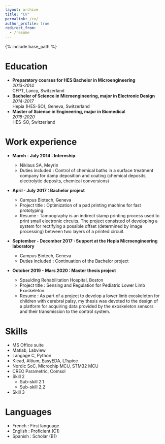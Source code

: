 ```yaml
---
layout: archive
title: "CV"
permalink: /cv/
author_profile: true
redirect_from:
  - /resume
---
```


{% include base_path %}

Education
======
* **Preparatory courses for HES Bachelor in Microengineering**  
  *2013-2014*  
  CFPT, Lancy, Switzerland
* **Bachelor of Science in Microengineering, major in Electronic Design**  
  *2014-2017*  
  Hepia (HES-SO), Geneva, Switzerland 
* **Master of Science in Engineering, major in Biomedical**  
  *2018-2020*  
  HES-SO, Switzerland

Work experience
======
* **March - July 2014 : Internship**
  * Niklaus SA, Meyrin
  * Duties included : Control of chemical baths in a surface treatment company for damp
    deposition and coating (chemical deposits, electrolytic deposits,
    chemical conversions)

* **April - July 2017 : Bachelor project**
  * Campus Biotech, Geneva
  * Project title : Optimization of a pad printing machine for fast prototyping
  * Resume : Tampography is an indirect stamp printing process used to print small
    electronic circuits. The project consisted of developing a system for
    rectifying a possible offset (determined by image processing) between
    two layers of a printed circuit.

* **September - December 2017 : Support at the Hepia Microengineering laboratory**
  * Campus Biotech, Geneva
  * Duties included : Continuation of the Bachelor project
  
* **October 2019 - Mars 2020 : Master thesis project**
  * Spaulding Rehabilitation Hospital, Boston
  * Project title : Sensing and Regulation for Pediatric Lower Limb Exoskeleton
  * Resume : As part of a project to develop a lower limb exoskeleton for children
    with cerebral palsy, my thesis was devoted to the design of a platform
    for acquiring data provided by the exoskeleton sensors and their
    transmission to the control system.
  
Skills
======
* MS Office suite
* Matlab, Labview
* Langage C, Python
* Kicad, Altium, EasyEDA, LTspice
* Nordic SoC, Microchip MCU,
  STM32 MCU
* CREO Parametric, Comsol
* Skill 2
  * Sub-skill 2.1
  * Sub-skill 2.2
* Skill 3

Languages
======
* French : First language
* English : Proficient (C1)
* Spanish : Scholar (B1)
